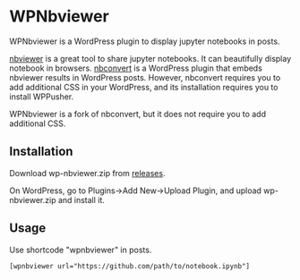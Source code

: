 # WPNbviewer

WPNbviewer is a WordPress plugin to display jupyter notebooks in posts.


[nbviewer](https://nbviewer.jupyter.org/) is a great tool to share jupyter notebooks. 
It can beautifully display notebook in browsers.
[nbconvert](https://github.com/ghandic/nbconvert) is a WordPress plugin that embeds nbviewer results in WordPress posts.
However, nbconvert requires you to add additional CSS in your WordPress, 
and its installation requires you to install WPPusher.


WPNbviewer is a fork of nbconvert, but it does not require you to add additional CSS.

## Installation

Download wp-nbviewer.zip from [releases](https://github.com/xhhuango/wp-nbviewer/releases).

On WordPress, go to Plugins->Add New->Upload Plugin, and upload wp-nbviewer.zip and install it.

## Usage

Use shortcode "wpnbviewer" in posts.

```
[wpnbviewer url="https://github.com/path/to/notebook.ipynb"]
```
